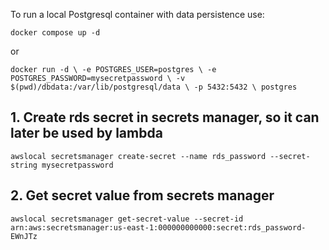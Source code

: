 To run a local Postgresql container with data persistence use:

`docker compose up -d`

or 

`docker run -d \
	-e POSTGRES_USER=postgres \
	-e POSTGRES_PASSWORD=mysecretpassword \
	-v $(pwd)/dbdata:/var/lib/postgresql/data \
    -p 5432:5432 \
	postgres`

## 1. Create rds secret in secrets manager, so it can later be used by lambda

`awslocal secretsmanager create-secret --name rds_password --secret-string mysecretpassword`

## 2. Get secret value from secrets manager

`awslocal secretsmanager get-secret-value --secret-id arn:aws:secretsmanager:us-east-1:000000000000:secret:rds_password-EWnJTz`